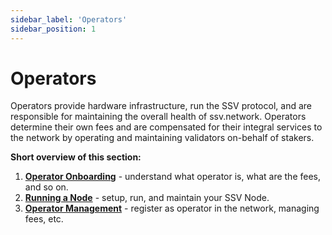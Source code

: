 ```yaml
---
sidebar_label: 'Operators'
sidebar_position: 1
---
```


# Operators

Operators provide hardware infrastructure, run the SSV protocol, and are responsible for maintaining the overall health of ssv.network. Operators determine their own fees and are compensated for their integral services to the network by operating and maintaining validators on-behalf of stakers.

**Short overview of this section:**
1. [**Operator Onboarding**](./operator-onboarding/) - understand what operator is, what are the fees, and so on.
2. [**Running a Node**](./operator-node/) - setup, run, and maintain your SSV Node.
3. [**Operator Management**](./operator-management/) - register as operator in the network, managing fees, etc.
